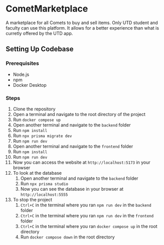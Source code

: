# CometMarketplace
A marketplace for all Comets to buy and sell items. Only UTD student and faculty can use this platform. It allows for a better experience than what is curretly offered by the UTD app.

## Setting Up Codebase
### Prerequisites
- Node.js
- npm
- Docker Desktop

### Steps
1. Clone the repository
2. Open a terminal and navigate to the root directory of the project
3. Run `docker compose up`
4. Open another terminal and navigate to the `backend` folder
5. Run `npm install`
6. Run `npx prisma migrate dev`
7. Run `npm run dev`
8. Open another terminal and navigate to the `frontend` folder
9. Run `npm install`
10. Run `npm run dev`
11. Now you can access the website at `http://localhost:5173` in your browser
12. To look at the database
    1.  Open another terminal and navigate to the `backend` folder
    2.  Run `npx prisma studio`
    3.  Now you can see the database in your browser at `http://localhost:5555`
13. To stop the project
    1. `Ctrl+C` in the terminal where you ran `npm run dev` in the `backend` folder
    2. `Ctrl+C` in the terminal where you ran `npm run dev` in the `frontend` folder
    3. `Ctrl+C` in the terminal where you ran `docker compose up` in the root directory
    4. Run `docker compose down` in the root directory
